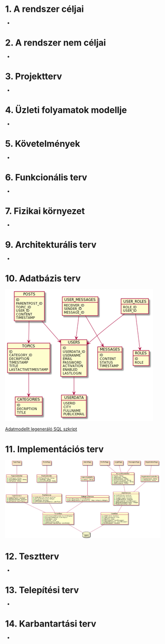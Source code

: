 # 1. A rendszer céljai
-
# 2. A rendszer nem céljai
-
# 3. Projektterv
-
# 4. Üzleti folyamatok modellje
-
# 5. Követelmények
-
# 6. Funkcionális terv
-
# 7. Fizikai környezet
-
# 9. Architekturális terv
-
# 10. Adatbázis terv
<img src="./diagrams/db_design.png">

 [Adatmodellt legeneráló SQL szkript](./db_script.txt)
# 11. Implementációs terv
<img src="https://raw.githubusercontent.com/p-adrian05/SZFM_2020_10_ErrorByNight_BigProject/master/diagrams/implementation_plan.png" alt="UML diagram" width="1000px">

# 12. Tesztterv
-
# 13. Telepítési terv
-
# 14. Karbantartási terv
-
